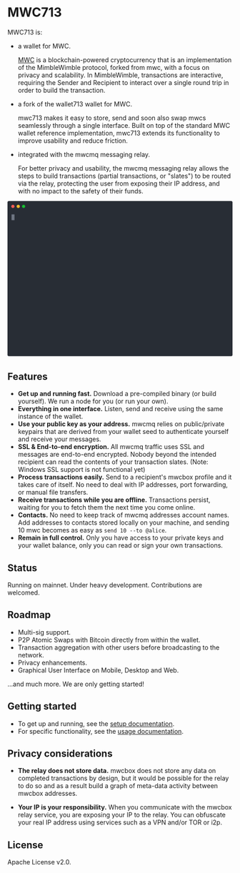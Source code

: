 # MWC713

MWC713 is:

- a wallet for MWC.

   [MWC](https://github.com/cgilliard/mwc-node) is a blockchain-powered cryptocurrency that is an implementation of the MimbleWimble protocol, forked from mwc, with a focus on privacy and scalability. In MimbleWimble, transactions are interactive, requiring the Sender and Recipient to interact over a single round trip in order to build the transaction.

- a fork of the wallet713 wallet for MWC.

   mwc713 makes it easy to store, send and soon also swap mwcs seamlessly through a single interface. Built on top of the standard MWC wallet reference implementation, mwc713 extends its functionality to improve usability and reduce friction. 

- integrated with the mwcmq messaging relay.

   For better privacy and usability, the mwcmq messaging relay allows the steps to build transactions (partial transactions, or "slates") to be routed via the relay, protecting the user from exposing their IP address, and with no impact to the safety of their funds.

<p align="center">
  <img width="600" src="demo.svg">
</p>

## Features

* **Get up and running fast.** Download a pre-compiled binary (or build yourself). We run a node for you (or run your own). 
* **Everything in one interface.** Listen, send and receive using the same instance of the wallet.
* **Use your public key as your address.** mwcmq relies on public/private keypairs that are derived from your wallet seed to authenticate yourself and receive your messages.
* **SSL & End-to-end encryption.** All mwcmq traffic uses SSL and messages are end-to-end encrypted. Nobody beyond the intended recipient can read the contents of your transaction slates. (Note: Windows SSL support is not functional yet)
* **Process transactions easily.** Send to a recipient's mwcbox profile and it takes care of itself. No need to deal with IP addresses, port forwarding, or manual file transfers.
* **Receive transactions while you are offline.** Transactions persist, waiting for you to fetch them the next time you come online.
* **Contacts.** No need to keep track of mwcmq addresses account names. Add addresses to contacts stored locally on your machine, and sending 10 mwc becomes as easy as `send 10 --to @alice`.
* **Remain in full control.** Only you have access to your private keys and your wallet balance, only you can read or sign your own transactions.

## Status

Running on mainnet. Under heavy development. Contributions are welcomed.

## Roadmap

* Multi-sig support.
* P2P Atomic Swaps with Bitcoin directly from within the wallet.
* Transaction aggregation with other users before broadcasting to the network.
* Privacy enhancements.
* Graphical User Interface on Mobile, Desktop and Web.

...and much more. We are only getting started!

## Getting started

* To get up and running, see the [setup documentation](docs/setup.md).
* For specific functionality, see the [usage documentation](docs/usage.md).

## Privacy considerations

* **The relay does not store data.** mwcbox does not store any data on completed transactions by design, but it would be possible for the relay to do so and as a result build a graph of meta-data activity between mwcbox addresses.

* **Your IP is your responsibility.** When you communicate with the mwcbox relay service, you are exposing your IP to the relay. You can obfuscate your real IP address using services such as a VPN and/or TOR or i2p.

## License

Apache License v2.0.
